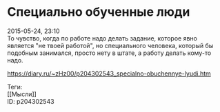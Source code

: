 Специально обученные люди
==========================

   
 2015-05-24, 23:10   
  То чувство, когда по работе надо делать задание, которое явно является "не твоей работой", но специального человека, который бы подобным занимался, просто нету в штате, а работу делать кому-то надо.   
    
 <https://diary.ru/~zHz00/p204302543_specialno-obuchennye-lyudi.htm>   
   
 Теги:   
 [[Мысли]]   
 ID: p204302543